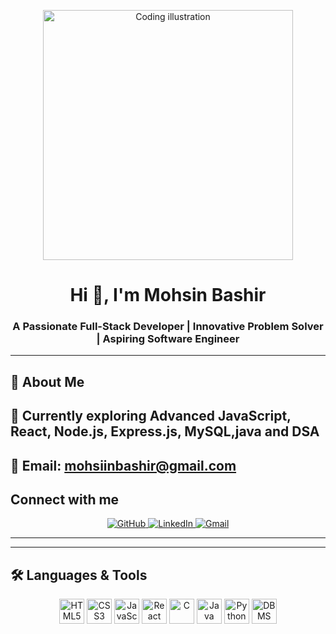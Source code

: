 
<p align="center">
  <img src=https://img.freepik.com/premium-photo/cute-3d-style-chibi-programmer-glasses-perched-their-nose-leaning-back-their-chair_1118790-220.jpg?semt=ais_hybrid&w=740&q=80 alt="Coding illustration" width="400"/>
</p>

<h1 align="center">Hi 👋, I'm Mohsin Bashir</h1>
<h3 align="center">A Passionate Full-Stack Developer | Innovative Problem Solver | Aspiring Software Engineer</h3>

---

## 🚀 About Me
## 🌟 Currently exploring Advanced JavaScript, React, Node.js, Express.js, MySQL,java and DSA
## 📧 Email: mohsiinbashir@gmail.com


## Connect with me
<p align="center">
  <a href="https://github.com/mohsinbashir369" target="_blank">
    <img src="https://img.shields.io/badge/GitHub-100000?style=for-the-badge&logo=github&logoColor=white" alt="GitHub"/>
  </a>
  <a href="linkedin.com/in/mohsin-bashir-6aa316219" target="_blank">
    <img src="https://img.shields.io/badge/LinkedIn-0077B5?style=for-the-badge&logo=linkedin&logoColor=white" alt="LinkedIn"/>
  </a>
  <a href="mailto:mohsin.23ise@cambridge.edu.in" target="_blank">
    <img src="https://img.shields.io/badge/Gmail-D14836?style=for-the-badge&logo=gmail&logoColor=white" alt="Gmail"/>
  </a>
</p>

---

---

## 🛠 Languages & Tools

<p align="center">
  <img src="https://cdn.jsdelivr.net/gh/devicons/devicon/icons/html5/html5-original.svg" alt="HTML5" width="40" height="40"/>
  <img src="https://cdn.jsdelivr.net/gh/devicons/devicon/icons/css3/css3-original.svg" alt="CSS3" width="40" height="40"/>
  <img src="https://cdn.jsdelivr.net/gh/devicons/devicon/icons/javascript/javascript-original.svg" alt="JavaScript" width="40" height="40"/>
  <img src="https://cdn.jsdelivr.net/gh/devicons/devicon/icons/react/react-original.svg" alt="React" width="40" height="40"/>

  <img src="https://cdn.jsdelivr.net/gh/devicons/devicon/icons/c/c-original.svg" alt="C" width="40" height="40"/>
  <img src="https://cdn.jsdelivr.net/gh/devicons/devicon/icons/java/java-original.svg" alt="Java" width="40" height="40"/>
  <img src="https://cdn.jsdelivr.net/gh/devicons/devicon/icons/python/python-original.svg" alt="Python" width="40" height="40"/>

  <img src="https://cdn.jsdelivr.net/gh/devicons/devicon/icons/mysql/mysql-original.svg" alt="DBMS" width="40" height="40"/>
  
</p>
<!--
**mohsinbashir369/mohsinbashir369** is a ✨ _special_ ✨ repository because its `README.md` (this file) appears on your GitHub profile.

Here are some ideas to get you started:

- 🔭 I’m currently working on ...
- 🌱 I’m currently learning ...
- 👯 I’m looking to collaborate on ...
- 🤔 I’m looking for help with ...
- 💬 Ask me about ...
- 📫 How to reach me: ...
- 😄 Pronouns: ...
- ⚡ Fun fact: ...
-->
